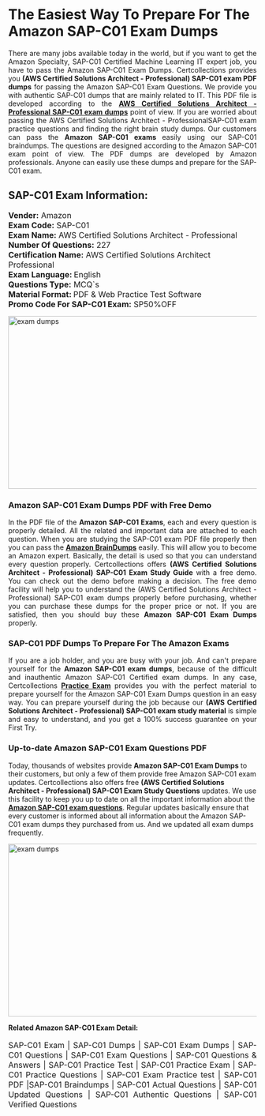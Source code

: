 <h1>The Easiest Way To Prepare For The Amazon SAP-C01 Exam Dumps</h1> <p style="text-align:justify">There are many jobs available today in the world, but if you want to get the Amazon Specialty, SAP-C01 Certified Machine Learning IT expert job, you have to pass the Amazon SAP-C01 Exam Dumps. Certcollections provides you <strong>(AWS Certified Solutions Architect - Professional) SAP-C01 exam PDF dumps</strong> for passing the Amazon SAP-C01 Exam Questions. We provide you with authentic SAP-C01 dumps that are mainly related to IT. This PDF file is developed according to the <a href="https://www.certsofficial.com/amazon/sap-c01-questions"><strong>AWS Certified Solutions Architect - Professional SAP-C01 exam dumps</strong></a> point of view. If you are worried about passing the AWS Certified Solutions Architect - ProfessionalSAP-C01 exam practice questions and finding the right brain study dumps. Our customers can pass the <strong>Amazon SAP-C01 exams </strong>easily using our SAP-C01 braindumps. The questions are designed according to the Amazon SAP-C01 exam point of view. The PDF dumps are developed by Amazon professionals. Anyone can easily use these dumps and prepare for the SAP-C01 exam.</p> <h2><strong>SAP-C01 Exam Information:</strong></h2> <p><span style="font-size:16px"><strong>Vender:</strong> Amazon<br /> <strong>Exam Code:</strong> SAP-C01<br /> <strong>Exam Name:</strong> AWS Certified Solutions Architect - Professional<br /> <strong>Number Of Questions:</strong> 227<br /> <strong>Certification Name:</strong> AWS Certified Solutions Architect Professional<br /> <strong>Exam Language: </strong>English<br /> <strong>Questions Type:</strong> MCQ`s<br /> <strong>Material Format: </strong>PDF & Web Practice Test Software<br /> <strong>Promo Code For SAP-C01 Exam:</strong> SP50%OFF</span></p> <p><a href="https://www.certsofficial.com/amazon/sap-c01-questions" rel="no-follow"><img alt="exam dumps" src="https://www.certcollections.com/uploads/content/certsofficial.jpg" style="height:350px; width:750px" /></a></p> <h3><strong>Amazon SAP-C01 Exam Dumps PDF with Free Demo</strong></h3> <p style="text-align:justify">In the PDF file of the <strong>Amazon SAP-C01 Exams</strong>, each and every question is properly detailed. All the related and important data are attached to each question. When you are studying the SAP-C01 exam PDF file properly then you can pass the <a href="https://www.certsofficial.com/amazon-dumps"><strong>Amazon BrainDumps</strong></a> easily. This will allow you to become an Amazon expert. Basically, the detail is used so that you can understand every question properly. Certcollections offers <strong>(AWS Certified Solutions Architect - Professional) SAP-C01 Exam Study Guide</strong> with a free demo. You can check out the demo before making a decision. The free demo facility will help you to understand the (AWS Certified Solutions Architect - Professional) SAP-C01 exam dumps properly before purchasing, whether you can purchase these dumps for the proper price or not. If you are satisfied, then you should buy these <strong>Amazon SAP-C01 Exam Dumps</strong> properly.</p> <h3><strong>SAP-C01 PDF Dumps To Prepare For The Amazon Exams</strong></h3> <p style="text-align:justify">If you are a job holder, and you are busy with your job. And can't prepare yourself for the <strong>Amazon SAP-C01 exam dumps</strong>, because of the difficult and inauthentic Amazon SAP-C01 Certified exam dumps. In any case, Certcollections <strong><a href="https://www.certsofficial.com/">Practice Exam</a></strong> provides you with the perfect material to prepare yourself for the Amazon SAP-C01 Exam Dumps question in an easy way. You can prepare yourself during the job because our <strong>(AWS Certified Solutions Architect - Professional) SAP-C01 exam study material</strong> is simple and easy to understand, and you get a 100% success guarantee on your First Try.</p> <h3><strong>Up-to-date Amazon SAP-C01 Exam Questions PDF</strong></h3> <p>Today, thousands of websites provide <strong>Amazon SAP-C01 Exam Dumps</strong> to their customers, but only a few of them provide free Amazon SAP-C01 exam updates. Certcollections also offers free <strong>(AWS Certified Solutions Architect - Professional) SAP-C01 Exam Study Questions</strong> updates. We use this facility to keep you up to date on all the important information about the <a href="https://www.certsofficial.com/amazon/sap-c01-questions"><strong>Amazon SAP-C01 exam questions</strong></a>. Regular updates basically ensure that every customer is informed about all information about the Amazon SAP-C01 exam dumps they purchased from us. And we updated all exam dumps frequently.</p> <p><a href="https://www.certsofficial.com/amazon/sap-c01-questions"><img alt="exam dumps " src="https://www.certcollections.com/uploads/content/certsofficial2.jpg" style="height:350px; width:750px" /></a></p> <p style="text-align:justify"><span style="font-size:14px"><strong>Related Amazon SAP-C01 Exam Detail:</strong></span><br /> <br /> <span style="font-size:16px">SAP-C01 Exam | SAP-C01 Dumps | SAP-C01 Exam Dumps | SAP-C01 Questions | SAP-C01 Exam Questions | SAP-C01 Questions & Answers | SAP-C01 Practice Test | SAP-C01 Practice Exam | SAP-C01 Practice Questions | SAP-C01 Exam Practice test | SAP-C01 PDF |SAP-C01 Braindumps | SAP-C01 Actual Questions | SAP-C01 Updated Questions | SAP-C01 Authentic Questions | SAP-C01 Verified Questions</span></p>
